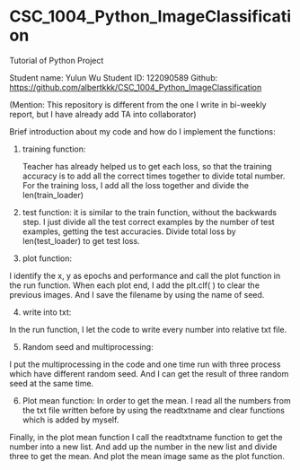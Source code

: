 # CSC_1004_Python_ImageClassification
Tutorial of Python Project

Student name: Yulun Wu
Student ID: 122090589
Github: https://github.com/albertkkk/CSC_1004_Python_ImageClassification
 
(Mention: This repository is different from the one I write in bi-weekly report, but I have already add TA into collaborator)


Brief introduction about my code and how do I implement the functions:

1.	training function:

	Teacher has already helped us to get each loss, so that the training accuracy is to add all the correct times together to divide total number.
For the training loss, I add all the loss together and divide the len(train_loader) 


2.	test function:
it is similar to the train function, without the backwards step. I just divide all the test correct examples by the number of test examples, getting the test accuracies.
Divide total loss by len(test_loader) to get test loss.

3.	plot function:
  
I identify the x, y as epochs and performance and call the plot function in the run function.
When each plot end, I add the plt.clf( ) to clear the previous images. And I save the filename by using the name of seed.

4.	write into txt:
 

In the run function, I let the code to write every number into relative txt file.

5.	Random seed and multiprocessing:
 
I put the multiprocessing in the code and one time run with three process which have different random seed. And I can get the result of three random seed at the same time.

6.	Plot mean function:
In order to get the mean. I read all the numbers from the txt file written before by using the readtxtname and clear functions which is added by myself.
   
Finally, in the plot mean function I call the readtxtname function to get the number into a new list. And add up the number in the new list and divide three to get the mean. And plot the mean image same as the plot function.
